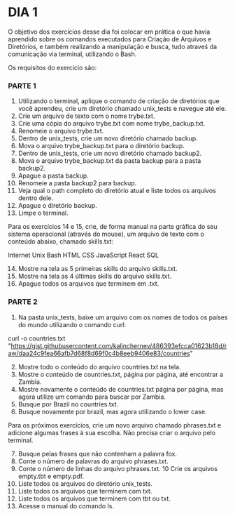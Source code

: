 # DIA 1

O objetivo dos exercícios desse dia foi colocar em prática o que havia aprendido sobre os comandos executados para Criação de Arquivos e Diretórios, e também realizando a manipulação e busca, tudo atraveś da comunicação via terminal, utilizando o Bash.

Os requisitos do exercício são:

### PARTE 1 

1.  Utilizando o terminal, aplique o comando de criação de diretórios que você aprendeu, crie um diretório chamado unix_tests e navegue até ele.
2.  Crie um arquivo de texto com o nome trybe.txt.
3.  Crie uma cópia do arquivo trybe.txt com nome trybe_backup.txt.
4.  Renomeie o arquivo trybe.txt.
5.  Dentro de unix_tests, crie um novo diretório chamado backup.
6.  Mova o arquivo trybe_backup.txt para o diretório backup.
7.  Dentro de unix_tests, crie um novo diretório chamado backup2.
8.  Mova o arquivo trybe_backup.txt da pasta backup para a pasta backup2.
9.  Apague a pasta backup.
10. Renomeie a pasta backup2 para backup.
11. Veja qual o path completo do diretório atual e liste todos os arquivos dentro dele.
12. Apague o diretório backup.
13. Limpe o terminal.

Para os exercícios 14 e 15, crie, de forma manual na parte gráfica do seu sistema operacional (através do mouse), um arquivo de texto com o conteúdo abaixo, chamado skills.txt:

Internet
Unix
Bash
HTML
CSS
JavaScript
React
SQL

14. Mostre na tela as 5 primeiras skills do arquivo skills.txt.
15. Mostre na tela as 4 últimas skills do arquivo skills.txt.
16. Apague todos os arquivos que terminem em .txt.

### PARTE 2

1.  Na pasta unix_tests, baixe um arquivo com os nomes de todos os países do mundo utilizando o comando curl:


curl -o countries.txt "https://gist.githubusercontent.com/kalinchernev/486393efcca01623b18d/raw/daa24c9fea66afb7d68f8d69f0c4b8eeb9406e83/countries"


2.  Mostre todo o conteúdo do arquivo countries.txt na tela.
3.  Mostre o conteúdo de countries.txt, página por página, até encontrar a Zambia.
4.  Mostre novamente o conteúdo de countries.txt página por página, mas agora utilize um comando para buscar por Zambia.
5.  Busque por Brazil no countries.txt.
6.  Busque novamente por brazil, mas agora utilizando o lower case.

Para os próximos exercícios, crie um novo arquivo chamado phrases.txt e adicione algumas frases à sua escolha. Não precisa criar o arquivo pelo terminal.

7.  Busque pelas frases que não contenham a palavra fox.
8.  Conte o número de palavras do arquivo phrases.txt.
9.  Conte o número de linhas do arquivo phrases.txt.
10  Crie os arquivos empty.tbt e empty.pdf.
11. Liste todos os arquivos do diretório unix_tests.
12. Liste todos os arquivos que terminem com txt.
13. Liste todos os arquivos que terminem com tbt ou txt.
14. Acesse o manual do comando ls.
